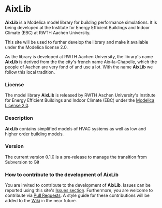 AixLib
======

**AixLib** is a Modelica model library for building performance simulations. It is being developed at the Institute for Energy Efficient Buildings and Indoor Climate (EBC) at RWTH Aachen University.

This site will be used to further develop the library and make it available under the Modelica license 2.0.

As the library is developed at RWTH Aachen University, the library's name **AixLib** is derived from the the city's french name Aix-la-Chapelle, which the people of Aachen are very fond of and use a lot. With the name **AixLib** we follow this local tradition.

### License

The model library **AixLib** is released by RWTH Aachen University's Institute for Energy Efficient Buildings and Indoor Climate (EBC) under the [Modelica License 2.0](https://www.modelica.org/licenses/ModelicaLicense2).

### Description

**AixLib** contains simplified models of HVAC systems as well as low and higher order building models. 

### Version

The current version 0.1.0 is a pre-release to manage the transition from Subversion to Git

### How to contribute to the development of AixLib

You are invited to contribute to the development of **AixLib**. 
Issues can be reported using this site's [Issues section](https://github.com/RWTH-EBC/AixLib/issues).
Furthermore, you are welcome to contribute via [Pull Requests](https://github.com/RWTH-EBC/AixLib/pulls). A style guide for these contributions will be added to the [Wiki](https://github.com/RWTH-EBC/AixLib/wiki) in the near future.
